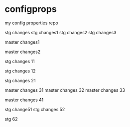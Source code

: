 # configprops
my config properties repo



stg changes
stg changes1
stg changes2
stg changes3


master changes1

master changes2



stg changes 11

stg changes 12

stg changes 21

master changes 31
master changes 32
master changes 33

master changes 41

stg change51
stg changes 52

stg 62